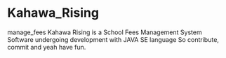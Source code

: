 Kahawa_Rising
=============

manage_fees
Kahawa Rising is a School Fees Management System Software undergoing development with JAVA SE language
So contribute, commit and yeah have fun.
